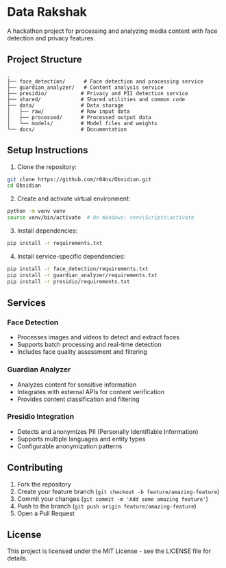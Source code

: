 # Data Rakshak

A hackathon project for processing and analyzing media content with face detection and privacy features.

## Project Structure

```
.
├── face_detection/      # Face detection and processing service
├── guardian_analyzer/   # Content analysis service
├── presidio/           # Privacy and PII detection service
├── shared/             # Shared utilities and common code
├── data/               # Data storage
│   ├── raw/            # Raw input data
│   ├── processed/      # Processed output data
│   └── models/         # Model files and weights
└── docs/               # Documentation

```

## Setup Instructions

1. Clone the repository:
```bash
git clone https://github.com/r04nx/Obsidian.git
cd Obsidian
```

2. Create and activate virtual environment:
```bash
python -m venv venv
source venv/bin/activate  # On Windows: venv\Scripts\activate
```

3. Install dependencies:
```bash
pip install -r requirements.txt
```

4. Install service-specific dependencies:
```bash
pip install -r face_detection/requirements.txt
pip install -r guardian_analyzer/requirements.txt
pip install -r presidio/requirements.txt
```

## Services

### Face Detection
- Processes images and videos to detect and extract faces
- Supports batch processing and real-time detection
- Includes face quality assessment and filtering

### Guardian Analyzer
- Analyzes content for sensitive information
- Integrates with external APIs for content verification
- Provides content classification and filtering

### Presidio Integration
- Detects and anonymizes PII (Personally Identifiable Information)
- Supports multiple languages and entity types
- Configurable anonymization patterns

## Contributing

1. Fork the repository
2. Create your feature branch (`git checkout -b feature/amazing-feature`)
3. Commit your changes (`git commit -m 'Add some amazing feature'`)
4. Push to the branch (`git push origin feature/amazing-feature`)
5. Open a Pull Request

## License

This project is licensed under the MIT License - see the LICENSE file for details.
